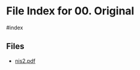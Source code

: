 # File Index for 00. Original
#index

## Files

- [nis2.pdf](https://github.com/Grado-en-Gestion-de-la-Ciberseguridad/1-Ciberseguridad/blob/main//01.1.%20Fundamentos%20de%20Derecho/06.%20Regulacion/03.%20NIS2/00.%20Original/nis2.pdf)
